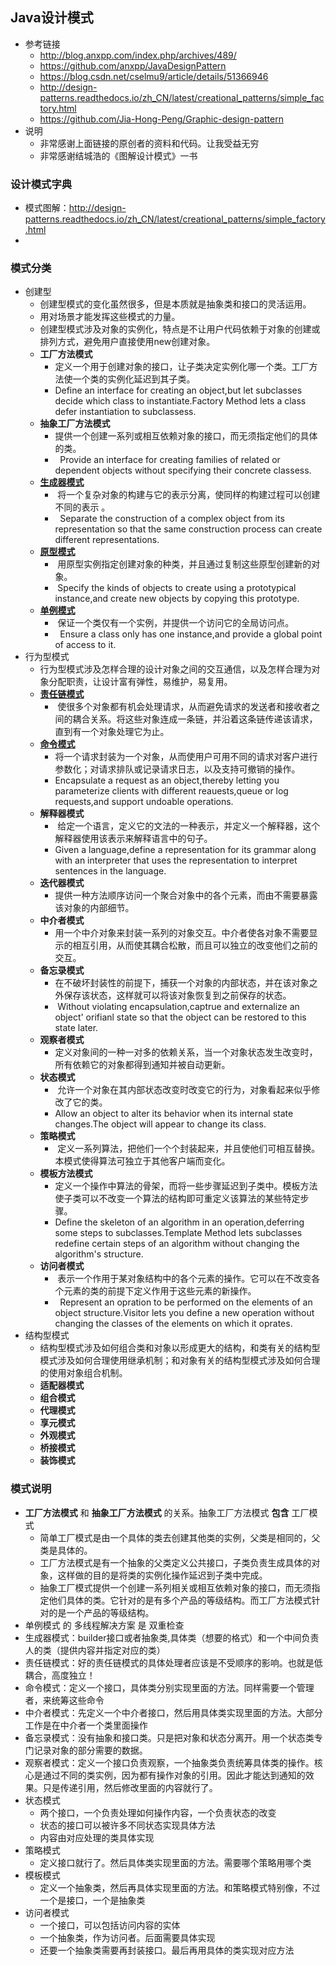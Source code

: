 ## Java设计模式
- 参考链接
    - http://blog.anxpp.com/index.php/archives/489/
    - https://github.com/anxpp/JavaDesignPattern
    - https://blog.csdn.net/cselmu9/article/details/51366946
    - http://design-patterns.readthedocs.io/zh_CN/latest/creational_patterns/simple_factory.html
    - https://github.com/Jia-Hong-Peng/Graphic-design-pattern
- 说明
    - 非常感谢上面链接的原创者的资料和代码。让我受益无穷
    - 非常感谢结城浩的《图解设计模式》一书


### 设计模式字典
- 模式图解：http://design-patterns.readthedocs.io/zh_CN/latest/creational_patterns/simple_factory.html
- 
### 模式分类

- 创建型
  - 创建型模式的变化虽然很多，但是本质就是抽象类和接口的灵活运用。
  - 用对场景才能发挥这些模式的力量。
  - 创建型模式涉及对象的实例化，特点是不让用户代码依赖于对象的创建或排列方式，避免用户直接使用new创建对象。 
  - **工厂方法模式** 
    - 定义一个用于创建对象的接口，让子类决定实例化哪一个类。工厂方法使一个类的实例化延迟到其子类。 
    - Define an interface for creating an object,but let subclasses decide which class to instantiate.Factory Method lets a class defer instantiation to subclassess. 
  - **抽象工厂方法模式**
    - 提供一个创建一系列或相互依赖对象的接口，而无须指定他们的具体的类。 
    -   Provide an interface for creating families of related or dependent objects without specifying their concrete classess. 
  - [**生成器模式**](https://github.com/Jia-Hong-Peng/Graphic-design-pattern/tree/master/src/Builder)
    -  将一个复杂对象的构建与它的表示分离，使同样的构建过程可以创建不同的表示 。
    -   Separate the construction of a complex object from its representation so that the same construction process can create different representations. 
  - [**原型模式**](https://quanke.gitbooks.io/design-pattern-java/%E5%8E%9F%E5%9E%8B%E6%A8%A1%E5%BC%8F-Prototype%20Pattern.html)
    -  用原型实例指定创建对象的种类，并且通过复制这些原型创建新的对象。 
    -  Specify the kinds of objects to create using a prototypical instance,and create new objects by copying this prototype. 
  - [**单例模式**](https://blog.csdn.net/cselmu9/article/details/51366946)
    -  保证一个类仅有一个实例，并提供一个访问它的全局访问点。 
    -   Ensure a class only has one instance,and provide a global point of access to it. 
- 行为型模式
  -  行为型模式涉及怎样合理的设计对象之间的交互通信，以及怎样合理为对象分配职责，让设计富有弹性，易维护，易复用。 
  -  [**责任链模式**](https://github.com/Jia-Hong-Peng/Graphic-design-pattern/blob/master/src/ChainOfResponsibility)
     -   使很多个对象都有机会处理请求，从而避免请求的发送者和接收者之间的耦合关系。将这些对象连成一条链，并沿着这条链传递该请求，直到有一个对象处理它为止。 
  -  [**命令模式**](http://blog.anxpp.com/index.php/archives/489/)
     -  将一个请求封装为一个对象，从而使用户可用不同的请求对客户进行参数化；对请求排队或记录请求日志，以及支持可撤销的操作。 
     -  Encapsulate a request as an object,thereby letting you parameterize clients with different reauests,queue or log requests,and support undoable operations. 
  -  **解释器模式**
     -   给定一个语言，定义它的文法的一种表示，并定义一个解释器，这个解释器使用该表示来解释语言中的句子。 
     -  Given a language,define a representation for its grammar along with an interpreter that uses the representation to interpret sentences in the language. 
  -  **迭代器模式**
     -  提供一种方法顺序访问一个聚合对象中的各个元素，而由不需要暴露该对象的内部细节。 
  -  **中介者模式**
     -  用一个中介对象来封装一系列的对象交互。中介者使各对象不需要显示的相互引用，从而使其耦合松散，而且可以独立的改变他们之前的交互。 
  -  **备忘录模式**
     -  在不破坏封装性的前提下，捕获一个对象的内部状态，并在该对象之外保存该状态，这样就可以将该对象恢复到之前保存的状态。 
     -   Without violating encapsulation,captrue and externalize an object' orifianl state so that the object can be restored to this state later. 
  -  **观察者模式**
     -  定义对象间的一种一对多的依赖关系，当一个对象状态发生改变时，所有依赖它的对象都得到通知并被自动更新。 
  -  **状态模式**
     -   允许一个对象在其内部状态改变时改变它的行为，对象看起来似乎修改了它的类。 
     -  Allow an object to alter its behavior when its internal state changes.The object will appear to change its class. 
  -  **策略模式**
     -   定义一系列算法，把他们一个个封装起来，并且使他们可相互替换。本模式使得算法可独立于其他客户端而变化。 
  -  **模板方法模式**
     -  定义一个操作中算法的骨架，而将一些步骤延迟到子类中。模板方法使子类可以不改变一个算法的结构即可重定义该算法的某些特定步骤。 
     -  Define the skeleton of an algorithm in an operation,deferring some steps to subclasses.Template Method lets subclasses redefine certain steps of an algorithm without changing the algorithm's structure. 
  -  **访问者模式** 
     -   表示一个作用于某对象结构中的各个元素的操作。它可以在不改变各个元素的类的前提下定义作用于这些元素的新操作。 
     -    Represent an opration to be performed on the elements of an object structure.Visitor lets you define a new operation without changing the classes of the elements on which it oprates. 
- 结构型模式
  - 结构型模式涉及如何组合类和对象以形成更大的结构，和类有关的结构型模式涉及如何合理使用继承机制；和对象有关的结构型模式涉及如何合理的使用对象组合机制。
  - **适配器模式**
  - **组合模式**
  - **代理模式**
  - **享元模式**
  - **外观模式**
  - **桥接模式**
  - **装饰模式**

### 模式说明

- **工厂方法模式** 和 **抽象工厂方法模式** 的关系。抽象工厂方法模式 **包含** 工厂模式
  - ​    简单工厂模式是由一个具体的类去创建其他类的实例，父类是相同的，父类是具体的。
  - ​    工厂方法模式是有一个抽象的父类定义公共接口，子类负责生成具体的对象，这样做的目的是将类的实例化操作延迟到子类中完成。
  - ​    抽象工厂模式提供一个创建一系列相关或相互依赖对象的接口，而无须指定他们具体的类。它针对的是有多个产品的等级结构。而工厂方法模式针对的是一个产品的等级结构。
- 单例模式 的 多线程解决方案 是  双重检查
- 生成器模式：builder接口或者抽象类,具体类（想要的格式）和一个中间负责人的类（提供内容并指定对应的类）
- 责任链模式：好的责任链模式的具体处理者应该是不受顺序的影响。也就是低耦合，高度独立！
- 命令模式：定义一个接口，具体类分别实现里面的方法。同样需要一个管理者，来统筹这些命令
- 中介者模式：先定义一个中介者接口，然后用具体类实现里面的方法。大部分工作是在中介者一个类里面操作
- 备忘录模式：没有抽象和接口类。只是把对象和状态分离开。用一个状态类专门记录对象的部分需要的数据。
- 观察者模式：定义一个接口负责观察，一个抽象类负责统筹具体类的操作。核心是通过不同的类实例，因为都有操作对象的引用。因此才能达到通知的效果。只是传递引用，然后修改里面的内容就行了。
- 状态模式
  - 两个接口，一个负责处理如何操作内容，一个负责状态的改变
  - 状态的接口可以被许多不同状态实现具体方法
  - 内容由对应处理的类具体实现
- 策略模式
  - 定义接口就行了。然后具体类实现里面的方法。需要哪个策略用哪个类
- 模板模式
  - 定义一个抽象类，然后再具体实现里面的方法。和策略模式特别像，不过一个是接口，一个是抽象类
- 访问者模式
  - 一个接口，可以包括访问内容的实体
  - 一个抽象类，作为访问者。后面需要具体实现
  - 还要一个抽象类需要再封装接口。最后再用具体的类实现对应方法


